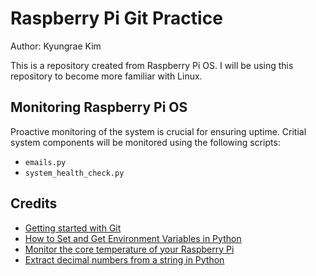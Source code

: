 # Raspberry Pi Git Practice

Author: Kyungrae Kim

This is a repository created from Raspberry Pi OS. I will be using this repository to become more familiar with Linux.

## Monitoring Raspberry Pi OS

Proactive monitoring of the system is crucial for ensuring uptime. Critial system components will be monitored using the following scripts:

* ```emails.py```
* ```system_health_check.py```

## Credits

* [Getting started with Git](https://projects.raspberrypi.org/en/projects/getting-started-with-git)
* [How to Set and Get Environment Variables in Python](https://able.bio/rhett/how-to-set-and-get-environment-variables-in-python--274rgt5)
* [Monitor the core temperature of your Raspberry Pi](https://medium.com/@kevalpatel2106/monitor-the-core-temperature-of-your-raspberry-pi-3ddfdf82989f)
* [Extract decimal numbers from a string in Python](https://www.tutorialspoint.com/Extract-decimal-numbers-from-a-string-in-Python)
